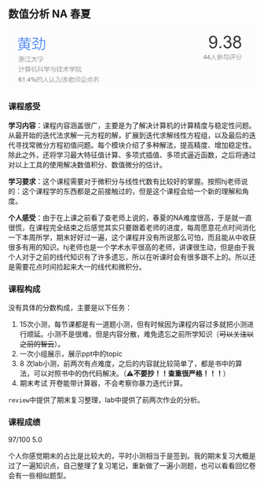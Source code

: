 ## 数值分析 NA 春夏

![image-20240626155812395](./README.assets/image-20240626155812395.png)

### 课程感受

**学习内容**：课程内容涵盖很广，主要是为了解决计算机的计算精度与稳定性问题。从最开始的迭代法求解一元方程的解，扩展到迭代求解线性方程组，以及最后的迭代寻找常微分方程初值问题。每个模块介绍了多种解法，提高精度、增加稳定性。除此之外，还将学习最大特征值计算、多项式插值、多项式逼近函数，之后将通过对以上工具的使用解决数值积分、数值微分的估计。

**学习要求**：这个课程需要对于微积分与线性代数有比较好的掌握。按照hj老师说的：这个课程学的东西都是之前接触过的，但是这个课程会给一个新的理解和角度。

**个人感受**：由于在上课之前看了查老师上说的，春夏的NA难度很高，于是就一直很慌，在课程完全结束之后感觉其实只要跟着老师的进度，每周愿意花点时间消化一下本周所学，期末好好过一遍，这个课程并没有所说那么可怕，而且能从中收获很多有用的知识。hj老师也是一个学术水平很高的老师，讲课很生动，但是由于我个人对于之前的线代知识有了许多遗忘，所以在听课时会有很多跟不上的。所以还是需要花点时间捡起来大一的线代和微积分。

### 课程构成

没有具体的分数构成，主要是以下任务：

1. 15次小测，每节课都是有一道题小测，但有时候因为课程内容过多就把小测进行顺延。小测不是很难，但是内容分散，难免遗忘之前所学知识（~~可以关注以之前的智云~~）。
2. 一次小组展示，展示ppt中的topic
3. 8 次lab小测，前两次有点难度，之后的内容就比较简单了，都是书中的算法，可以对照书中的伪代码解决。（**:warning:不要抄！！查重很严格！！！**）
4. 期末考试 开卷能带计算器，不会考察你暴力迭代计算。

`review`中提供了期末复习整理，lab中提供了前两次作业的分析。

### 课程成绩

97/100 5.0

个人你感觉期末的占比是比较大的，平时小测相当于是签到。我的期末复习大概是过了一遍知识点，自己整理了复习笔记，重新做了一遍小测题，也可以看看回忆卷会有一些相似题型。

